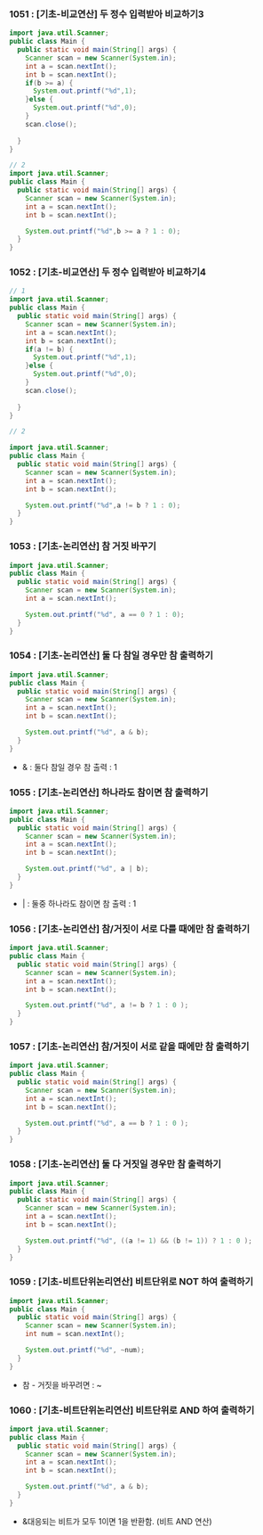 ### ****1051 : [기초-비교연산] 두 정수 입력받아 비교하기3****

```java
import java.util.Scanner;
public class Main {
  public static void main(String[] args) {
    Scanner scan = new Scanner(System.in);
    int a = scan.nextInt();
    int b = scan.nextInt();
    if(b >= a) {
      System.out.printf("%d",1);
    }else {
      System.out.printf("%d",0);
    }
    scan.close();
    
  }
}

// 2
import java.util.Scanner;
public class Main {
  public static void main(String[] args) {
    Scanner scan = new Scanner(System.in);
    int a = scan.nextInt();
    int b = scan.nextInt();

    System.out.printf("%d",b >= a ? 1 : 0);
  }
}
```

### ****1052 : [기초-비교연산] 두 정수 입력받아 비교하기4****

```java
// 1
import java.util.Scanner;
public class Main {
  public static void main(String[] args) {
    Scanner scan = new Scanner(System.in);
    int a = scan.nextInt();
    int b = scan.nextInt();
    if(a != b) {
      System.out.printf("%d",1);
    }else {
      System.out.printf("%d",0);
    }
    scan.close();
    
  }
}

// 2

import java.util.Scanner;
public class Main {
  public static void main(String[] args) {
    Scanner scan = new Scanner(System.in);
    int a = scan.nextInt();
    int b = scan.nextInt();

    System.out.printf("%d",a != b ? 1 : 0);
  }
}

```

### ****1053 : [기초-논리연산] 참 거짓 바꾸기****

```java
import java.util.Scanner;
public class Main {
  public static void main(String[] args) {
    Scanner scan = new Scanner(System.in);
    int a = scan.nextInt();

    System.out.printf("%d", a == 0 ? 1 : 0);
  }
}
```

### ****1054 : [기초-논리연산] 둘 다 참일 경우만 참 출력하기****

```java
import java.util.Scanner;
public class Main {
  public static void main(String[] args) {
    Scanner scan = new Scanner(System.in);
    int a = scan.nextInt();
    int b = scan.nextInt();

    System.out.printf("%d", a & b);
  }
}
```

- & : 둘다 참일 경우 참 출력 : 1

### ****1055 : [기초-논리연산] 하나라도 참이면 참 출력하기****

```java
import java.util.Scanner;
public class Main {
  public static void main(String[] args) {
    Scanner scan = new Scanner(System.in);
    int a = scan.nextInt();
    int b = scan.nextInt();

    System.out.printf("%d", a | b);
  }
}
```

- | : 둘중 하나라도 참이면 참 출력 : 1

### ****1056 : [기초-논리연산] 참/거짓이 서로 다를 때에만 참 출력하기****

```java
import java.util.Scanner;
public class Main {
  public static void main(String[] args) {
    Scanner scan = new Scanner(System.in);
    int a = scan.nextInt();
    int b = scan.nextInt();

    System.out.printf("%d", a != b ? 1 : 0 );
  }
}
```

### ****1057 : [기초-논리연산] 참/거짓이 서로 같을 때에만 참 출력하기****

```java
import java.util.Scanner;
public class Main {
  public static void main(String[] args) {
    Scanner scan = new Scanner(System.in);
    int a = scan.nextInt();
    int b = scan.nextInt();

    System.out.printf("%d", a == b ? 1 : 0 );
  }
}
```

### ****1058 : [기초-논리연산] 둘 다 거짓일 경우만 참 출력하기****

```java
import java.util.Scanner;
public class Main {
  public static void main(String[] args) {
    Scanner scan = new Scanner(System.in);
    int a = scan.nextInt();
    int b = scan.nextInt();

    System.out.printf("%d", ((a != 1) && (b != 1)) ? 1 : 0 );
  }
}
```

### ****1059 : [기초-비트단위논리연산] 비트단위로 NOT 하여 출력하기****

```java
import java.util.Scanner;
public class Main {
  public static void main(String[] args) {
    Scanner scan = new Scanner(System.in);
    int num = scan.nextInt();

    System.out.printf("%d", ~num);
  }
}
```

- 참 - 거짓을 바꾸려면 : ~

### ****1060 : [기초-비트단위논리연산] 비트단위로 AND 하여 출력하기****

```java
import java.util.Scanner;
public class Main {
  public static void main(String[] args) {
    Scanner scan = new Scanner(System.in);
    int a = scan.nextInt();
    int b = scan.nextInt();

    System.out.printf("%d", a & b);
  }
}
```

- &대응되는 비트가 모두 1이면 1을 반환함. (비트 AND 연산)